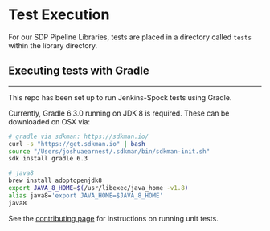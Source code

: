 # Test Execution

For our SDP Pipeline Libraries, tests are placed in a directory called `tests` within the library directory.

## Executing tests with Gradle
---

This repo has been set up to run Jenkins-Spock tests using Gradle. 

Currently, Gradle 6.3.0 running on JDK 8 is required. These can be downloaded on OSX via:

```bash
# gradle via sdkman: https://sdkman.io/
curl -s "https://get.sdkman.io" | bash
source "/Users/joshuaearnest/.sdkman/bin/sdkman-init.sh"
sdk install gradle 6.3

# java8
brew install adoptopenjdk8
export JAVA_8_HOME=$(/usr/libexec/java_home -v1.8)
alias java8='export JAVA_HOME=$JAVA_8_HOME'
java8
```

See the [contributing page](../../contribute/index.html#testing) for instructions on running unit tests.